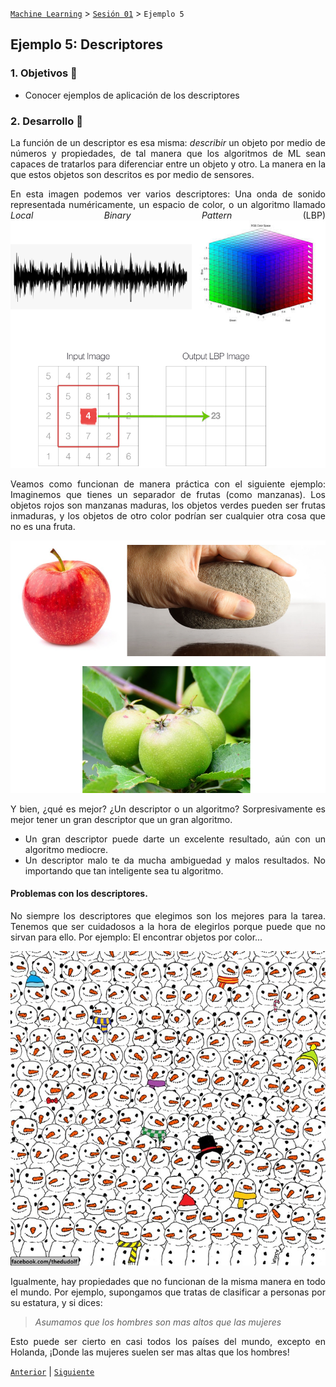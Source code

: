 [`Machine Learning`](../../README.md) > [`Sesión 01`](../README.md) > `Ejemplo 5`

## Ejemplo 5: Descriptores

<div style="text-align: justify;">

### 1. Objetivos :dart:

- Conocer ejemplos de aplicación de los descriptores

### 2. Desarrollo :rocket:

La función de un descriptor es esa misma: *describir* un objeto por medio de números y propiedades, de tal manera que los algoritmos de ML sean capaces de tratarlos para diferenciar entre un objeto y otro. La manera en la que estos objetos son descritos es por medio de sensores.

En esta imagen podemos ver varios descriptores: Una onda de sonido representada numéricamente, un espacio de color, o un algoritmo llamado *Local Binary Pattern* (LBP)
![Descriptores](../imgassets/Descriptor1.png)

Veamos como funcionan de manera práctica con el siguiente ejemplo: Imaginemos que tienes un separador de frutas (como manzanas). Los objetos rojos son manzanas maduras, los objetos verdes pueden ser frutas inmaduras, y los objetos de otro color podrían ser cualquier otra cosa que no es una fruta.

![Lleve sus frutas](../imgassets/Fruits.png)

Y bien, ¿qué es mejor? ¿Un descriptor o un algoritmo? Sorpresivamente es mejor tener un gran descriptor que un gran algoritmo.
- Un gran descriptor puede darte un excelente resultado, aún con un algoritmo mediocre.
- Un descriptor malo te da mucha ambiguedad y malos resultados. No importando que tan inteligente sea tu algoritmo. 

####  Problemas con los descriptores.

No siempre los descriptores que elegimos son los mejores para la tarea. Tenemos que ser cuidadosos a la hora de elegirlos porque puede que no sirvan para ello. Por ejemplo: El encontrar objetos por color...

![Donde esta el panda?](../imgassets/Panda.jpg)

Igualmente, hay propiedades que no funcionan de la misma manera en todo el mundo. Por ejemplo, supongamos que tratas de clasificar a personas por su estatura, y si dices:

> *Asumamos que los hombres son mas altos que las mujeres*

Esto puede ser cierto en casi todos los países del mundo, excepto en Holanda, ¡Donde las mujeres suelen ser mas altas que los hombres!


[`Anterior`](../README.md) | [`Siguiente`](../README.md)

</div>
